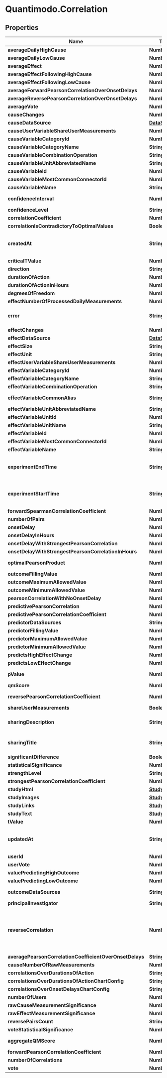 # Quantimodo.Correlation

## Properties
Name | Type | Description | Notes
------------ | ------------- | ------------- | -------------
**averageDailyHighCause** | **Number** | Ex: 4.19 | 
**averageDailyLowCause** | **Number** | Ex: 1.97 | 
**averageEffect** | **Number** | Ex: 3.0791054117396 | 
**averageEffectFollowingHighCause** | **Number** | Ex: 3.55 | 
**averageEffectFollowingLowCause** | **Number** | Ex: 2.65 | 
**averageForwardPearsonCorrelationOverOnsetDelays** | **Number** | Ex: 0.396 | 
**averageReversePearsonCorrelationOverOnsetDelays** | **Number** | Ex: 0.453667 | 
**averageVote** | **Number** | Ex: 0.9855 | 
**causeChanges** | **Number** | Ex: 164 | 
**causeDataSource** | [**DataSource**](DataSource.md) |  | [optional] 
**causeUserVariableShareUserMeasurements** | **Number** | Ex: 1 | 
**causeVariableCategoryId** | **Number** | Ex: 6 | [optional] 
**causeVariableCategoryName** | **String** | Ex: Sleep | [optional] 
**causeVariableCombinationOperation** | **String** | Ex: MEAN | [optional] 
**causeVariableUnitAbbreviatedName** | **String** | Ex: /5 | [optional] 
**causeVariableId** | **Number** | Ex: 1448 | [optional] 
**causeVariableMostCommonConnectorId** | **Number** | Ex: 6 | [optional] 
**causeVariableName** | **String** | Ex: Sleep Quality | 
**confidenceInterval** | **Number** | Ex: 0.14344467795996 | 
**confidenceLevel** | **String** | Ex: high | 
**correlationCoefficient** | **Number** | Ex: 0.538 | 
**correlationIsContradictoryToOptimalValues** | **Boolean** | Ex: false | [optional] 
**createdAt** | **String** | Ex: 2016-12-28 20:47:30 UTC ISO 8601 YYYY-MM-DDThh:mm:ss | 
**criticalTValue** | **Number** | Ex: 1.646 | 
**direction** | **String** | Ex: higher | 
**durationOfAction** | **Number** | Ex: 604800 | 
**durationOfActionInHours** | **Number** | Ex: 168 | 
**degreesOfFreedom** | **Number** | Ex: 200 | [optional] 
**effectNumberOfProcessedDailyMeasurements** | **Number** | Ex: 145 | [optional] 
**error** | **String** | Ex: optimalPearsonProduct is not defined | [optional] 
**effectChanges** | **Number** | Ex: 193 | 
**effectDataSource** | [**DataSource**](DataSource.md) |  | [optional] 
**effectSize** | **String** | Ex: moderately positive | 
**effectUnit** | **String** | Ex: /5 | 
**effectUserVariableShareUserMeasurements** | **Number** | Ex: 1 | [optional] 
**effectVariableCategoryId** | **Number** | Ex: 1 | [optional] 
**effectVariableCategoryName** | **String** | Ex: Emotions | [optional] 
**effectVariableCombinationOperation** | **String** | Ex: MEAN | [optional] 
**effectVariableCommonAlias** | **String** | Ex: Mood_(psychology) | [optional] 
**effectVariableUnitAbbreviatedName** | **String** | Ex: /5 | [optional] 
**effectVariableUnitId** | **Number** | Ex: 10 | [optional] 
**effectVariableUnitName** | **String** | Ex: 1 to 5 Rating | [optional] 
**effectVariableId** | **Number** | Ex: 1398 | [optional] 
**effectVariableMostCommonConnectorId** | **Number** | Ex: 10 | [optional] 
**effectVariableName** | **String** | Ex: Overall Mood | 
**experimentEndTime** | **String** | Ex: 2014-07-30 12:50:00 UTC ISO 8601 YYYY-MM-DDThh:mm:ss | 
**experimentStartTime** | **String** | Ex: 2012-05-06 21:15:00 UTC ISO 8601 YYYY-MM-DDThh:mm:ss | 
**forwardSpearmanCorrelationCoefficient** | **Number** | Ex: 0.528359 | 
**numberOfPairs** | **Number** | Ex: 298 | 
**onsetDelay** | **Number** | Ex: 0 | 
**onsetDelayInHours** | **Number** | Ex: 0 | 
**onsetDelayWithStrongestPearsonCorrelation** | **Number** | Ex: -86400 | 
**onsetDelayWithStrongestPearsonCorrelationInHours** | **Number** | Ex: -24 | 
**optimalPearsonProduct** | **Number** | Ex: 0.68582816186982 | 
**outcomeFillingValue** | **Number** | Ex: -1 | 
**outcomeMaximumAllowedValue** | **Number** | Ex: 23 | [optional] 
**outcomeMinimumAllowedValue** | **Number** | Ex: 0.1 | [optional] 
**pearsonCorrelationWithNoOnsetDelay** | **Number** | Ex: 0.477 | 
**predictivePearsonCorrelation** | **Number** | Ex: 0.538 | 
**predictivePearsonCorrelationCoefficient** | **Number** | Ex: 0.538 | 
**predictorDataSources** | **String** | Ex: RescueTime | 
**predictorFillingValue** | **Number** | Ex: -1 | 
**predictorMaximumAllowedValue** | **Number** | Ex: 200 | 
**predictorMinimumAllowedValue** | **Number** | Ex: 30 | 
**predictsHighEffectChange** | **Number** | Ex: 17 | 
**predictsLowEffectChange** | **Number** | Ex: -11 | 
**pValue** | **Number** | Ex: 0.39628900511586 | [optional] 
**qmScore** | **Number** | Ex: 0.528 | 
**reversePearsonCorrelationCoefficient** | **Number** | Ex: 0.01377184270977 | 
**shareUserMeasurements** | **Boolean** | Ex: 1 | 
**sharingDescription** | **String** | Ex: N1 Study: Sleep Quality Predicts Higher Overall Mood | [optional] 
**sharingTitle** | **String** | Ex: N1 Study: Sleep Quality Predicts Higher Overall Mood | [optional] 
**significantDifference** | **Boolean** | Ex: 1 | 
**statisticalSignificance** | **Number** | Ex: 0.9813 | 
**strengthLevel** | **String** | Ex: moderate | 
**strongestPearsonCorrelationCoefficient** | **Number** | Ex: 0.613 | 
**studyHtml** | [**StudyHtml**](StudyHtml.md) |  | [optional] 
**studyImages** | [**StudyImages**](StudyImages.md) |  | [optional] 
**studyLinks** | [**StudyLinks**](StudyLinks.md) |  | [optional] 
**studyText** | [**StudyText**](StudyText.md) |  | [optional] 
**tValue** | **Number** | Ex: 9.6986079652717 | 
**updatedAt** | **String** | Ex: 2017-05-06 15:40:38 UTC ISO 8601 YYYY-MM-DDThh:mm:ss | 
**userId** | **Number** | Ex: 230 | 
**userVote** | **Number** | Ex: 1 | 
**valuePredictingHighOutcome** | **Number** | Ex: 4.14 | 
**valuePredictingLowOutcome** | **Number** | Ex: 3.03 | 
**outcomeDataSources** | **String** | original name of the cause. | [optional] 
**principalInvestigator** | **String** | Mike Sinn | [optional] 
**reverseCorrelation** | **Number** | Correlation when cause and effect are reversed. For any causal relationship, the forward correlation should exceed the reverse correlation. | [optional] 
**averagePearsonCorrelationCoefficientOverOnsetDelays** | **String** | Ex:  | [optional] 
**causeNumberOfRawMeasurements** | **Number** | Ex: 14764 | [optional] 
**correlationsOverDurationsOfAction** | **String** | Ex:  | [optional] 
**correlationsOverDurationsOfActionChartConfig** | **String** | Ex:  | [optional] 
**correlationsOverOnsetDelaysChartConfig** | **String** | Ex:  | [optional] 
**numberOfUsers** | **Number** | Ex: 1 | [optional] 
**rawCauseMeasurementSignificance** | **Number** | Ex: 1 | [optional] 
**rawEffectMeasurementSignificance** | **Number** | Ex: 1 | [optional] 
**reversePairsCount** | **String** | Ex: 1 | [optional] 
**voteStatisticalSignificance** | **Number** | Ex: 1 | [optional] 
**aggregateQMScore** | **Number** | Ex: 0.011598441286655 | [optional] 
**forwardPearsonCorrelationCoefficient** | **Number** | Ex: 0.0333 | [optional] 
**numberOfCorrelations** | **Number** | Ex: 6 | [optional] 
**vote** | **Number** | Ex: 1 or 0 | [optional] 


